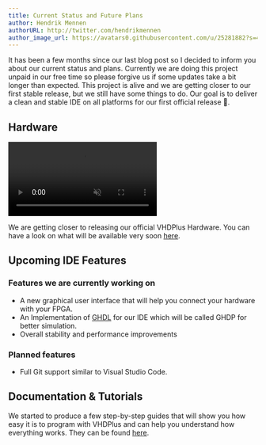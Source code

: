 ```yaml
---
title: Current Status and Future Plans
author: Hendrik Mennen
authorURL: http://twitter.com/hendrikmennen
author_image_url: https://avatars0.githubusercontent.com/u/25281882?s=460&v=4
---
```



It has been a few months since our last blog post so I decided to inform you about our current status and plans. Currently we are doing this project unpaid in our free time so please forgive us if some updates take a bit longer than expected. This project is alive and we are getting closer to our first stable release, but we still have some things to do. Our goal is to deliver a clean and stable IDE on all platforms for our first official release 🐞.

<!--truncate-->

## Hardware

<video muted autoPlay loop><source src="/img/vhdpshield/Shield.mp4" type="video/mp4"/>Your browser does not support the video tag. You can download the video anyway.</video>

We are getting closer to releasing our official VHDPlus Hardware. You can have a look on what will be available very soon [here](/docs/components/overview).

## Upcoming IDE Features

### Features we are currently working on
- A new graphical user interface that will help you connect your hardware with your FPGA.
- An Implementation of [GHDL](https://github.com/ghdl/ghdl) for our IDE which will be called GHDP for better simulation.
- Overall stability and performance improvements

### Planned features
- Full Git support similar to Visual Studio Code.

## Documentation & Tutorials

We started to produce a few step-by-step guides that will show you how easy it is to program with VHDPlus and can help you understand how everything works.
They can be found [here](/docs/community/overview).
